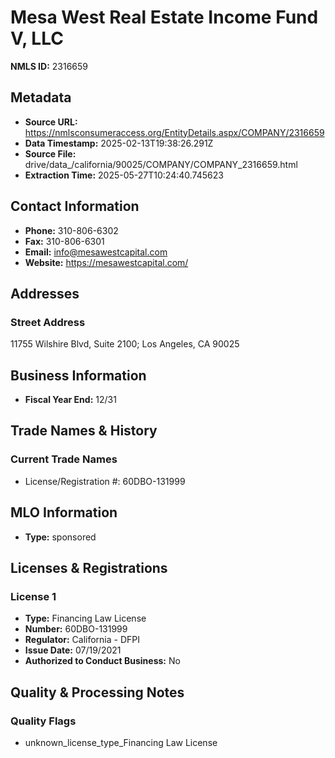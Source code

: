 # Mesa West Real Estate Income Fund V, LLC

**NMLS ID:** 2316659

## Metadata
- **Source URL:** https://nmlsconsumeraccess.org/EntityDetails.aspx/COMPANY/2316659
- **Data Timestamp:** 2025-02-13T19:38:26.291Z
- **Source File:** drive/data_/california/90025/COMPANY/COMPANY_2316659.html
- **Extraction Time:** 2025-05-27T10:24:40.745623

## Contact Information
- **Phone:** 310-806-6302
- **Fax:** 310-806-6301
- **Email:** info@mesawestcapital.com
- **Website:** https://mesawestcapital.com/

## Addresses
### Street Address
11755 Wilshire Blvd, Suite 2100; Los Angeles, CA 90025

## Business Information
- **Fiscal Year End:** 12/31

## Trade Names & History
### Current Trade Names
- License/Registration #: 60DBO-131999

## MLO Information
- **Type:** sponsored

## Licenses & Registrations

### License 1
- **Type:** Financing Law License
- **Number:** 60DBO-131999
- **Regulator:** California - DFPI
- **Issue Date:** 07/19/2021
- **Authorized to Conduct Business:** No

## Quality & Processing Notes
### Quality Flags
- unknown_license_type_Financing Law License
